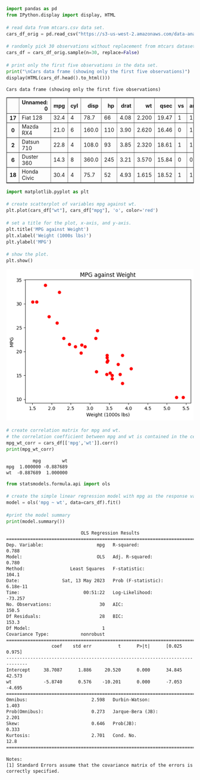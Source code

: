 ```python
import pandas as pd
from IPython.display import display, HTML

# read data from mtcars.csv data set.
cars_df_orig = pd.read_csv("https://s3-us-west-2.amazonaws.com/data-analytics.zybooks.com/mtcars.csv")

# randomly pick 30 observations without replacement from mtcars dataset to make the data unique to you.
cars_df = cars_df_orig.sample(n=30, replace=False)

# print only the first five observations in the data set.
print("\nCars data frame (showing only the first five observations)")
display(HTML(cars_df.head().to_html()))
```

    
    Cars data frame (showing only the first five observations)



<table border="1" class="dataframe">
  <thead>
    <tr style="text-align: right;">
      <th></th>
      <th>Unnamed: 0</th>
      <th>mpg</th>
      <th>cyl</th>
      <th>disp</th>
      <th>hp</th>
      <th>drat</th>
      <th>wt</th>
      <th>qsec</th>
      <th>vs</th>
      <th>am</th>
      <th>gear</th>
      <th>carb</th>
    </tr>
  </thead>
  <tbody>
    <tr>
      <th>17</th>
      <td>Fiat 128</td>
      <td>32.4</td>
      <td>4</td>
      <td>78.7</td>
      <td>66</td>
      <td>4.08</td>
      <td>2.200</td>
      <td>19.47</td>
      <td>1</td>
      <td>1</td>
      <td>4</td>
      <td>1</td>
    </tr>
    <tr>
      <th>0</th>
      <td>Mazda RX4</td>
      <td>21.0</td>
      <td>6</td>
      <td>160.0</td>
      <td>110</td>
      <td>3.90</td>
      <td>2.620</td>
      <td>16.46</td>
      <td>0</td>
      <td>1</td>
      <td>4</td>
      <td>4</td>
    </tr>
    <tr>
      <th>2</th>
      <td>Datsun 710</td>
      <td>22.8</td>
      <td>4</td>
      <td>108.0</td>
      <td>93</td>
      <td>3.85</td>
      <td>2.320</td>
      <td>18.61</td>
      <td>1</td>
      <td>1</td>
      <td>4</td>
      <td>1</td>
    </tr>
    <tr>
      <th>6</th>
      <td>Duster 360</td>
      <td>14.3</td>
      <td>8</td>
      <td>360.0</td>
      <td>245</td>
      <td>3.21</td>
      <td>3.570</td>
      <td>15.84</td>
      <td>0</td>
      <td>0</td>
      <td>3</td>
      <td>4</td>
    </tr>
    <tr>
      <th>18</th>
      <td>Honda Civic</td>
      <td>30.4</td>
      <td>4</td>
      <td>75.7</td>
      <td>52</td>
      <td>4.93</td>
      <td>1.615</td>
      <td>18.52</td>
      <td>1</td>
      <td>1</td>
      <td>4</td>
      <td>2</td>
    </tr>
  </tbody>
</table>



```python
import matplotlib.pyplot as plt

# create scatterplot of variables mpg against wt.
plt.plot(cars_df["wt"], cars_df["mpg"], 'o', color='red')

# set a title for the plot, x-axis, and y-axis.
plt.title('MPG against Weight')
plt.xlabel('Weight (1000s lbs)')
plt.ylabel('MPG')

# show the plot.
plt.show()
```


    
![png](output_1_0.png)
    



```python
# create correlation matrix for mpg and wt. 
# the correlation coefficient between mpg and wt is contained in the cell for mpg row and wt column (or wt row and mpg column) 
mpg_wt_corr = cars_df[['mpg','wt']].corr()
print(mpg_wt_corr)
```

              mpg        wt
    mpg  1.000000 -0.887689
    wt  -0.887689  1.000000



```python
from statsmodels.formula.api import ols

# create the simple linear regression model with mpg as the response variable and weight as the predictor variable
model = ols('mpg ~ wt', data=cars_df).fit()

#print the model summary
print(model.summary())
```

                                OLS Regression Results                            
    ==============================================================================
    Dep. Variable:                    mpg   R-squared:                       0.788
    Model:                            OLS   Adj. R-squared:                  0.780
    Method:                 Least Squares   F-statistic:                     104.1
    Date:                Sat, 13 May 2023   Prob (F-statistic):           6.18e-11
    Time:                        00:51:22   Log-Likelihood:                -73.257
    No. Observations:                  30   AIC:                             150.5
    Df Residuals:                      28   BIC:                             153.3
    Df Model:                           1                                         
    Covariance Type:            nonrobust                                         
    ==============================================================================
                     coef    std err          t      P>|t|      [0.025      0.975]
    ------------------------------------------------------------------------------
    Intercept     38.7087      1.886     20.520      0.000      34.845      42.573
    wt            -5.8740      0.576    -10.201      0.000      -7.053      -4.695
    ==============================================================================
    Omnibus:                        2.598   Durbin-Watson:                   1.403
    Prob(Omnibus):                  0.273   Jarque-Bera (JB):                2.201
    Skew:                           0.646   Prob(JB):                        0.333
    Kurtosis:                       2.701   Cond. No.                         12.8
    ==============================================================================
    
    Notes:
    [1] Standard Errors assume that the covariance matrix of the errors is correctly specified.



```python

```
